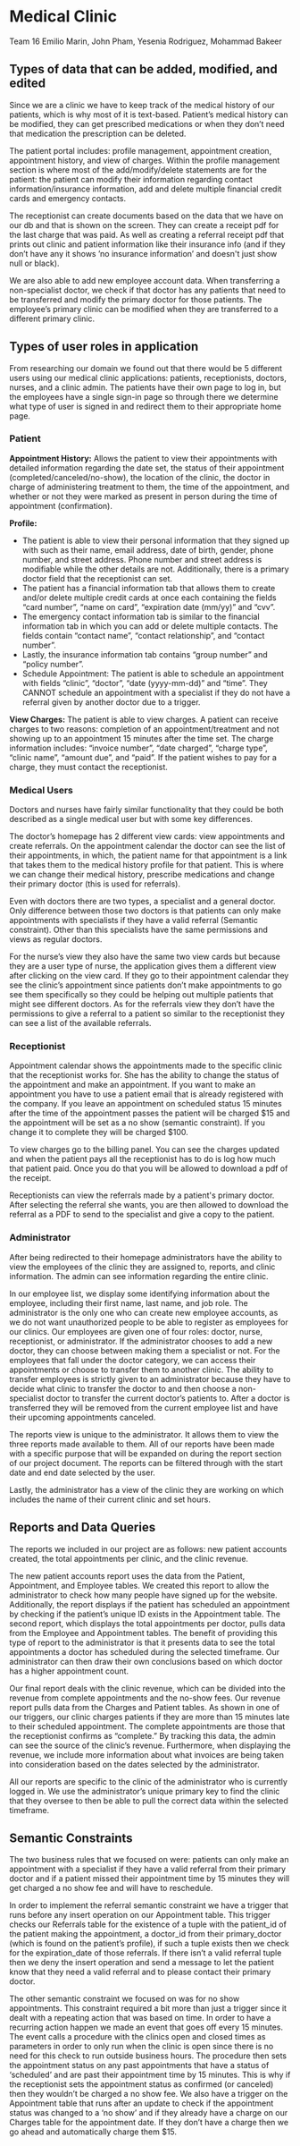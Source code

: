 # Medical Clinic
Team 16
Emilio Marin, John Pham, Yesenia Rodriguez, Mohammad Bakeer

## Types of data that can be added, modified, and edited

Since we are a clinic we have to keep track of the medical history of our patients, which is why most of it is text-based. Patient’s medical history can be modified, they can get prescribed medications or when they don’t need that medication the prescription can be deleted. 

The patient portal includes: profile management, appointment creation, appointment history, and view of charges. Within the profile management section is where most of the add/modify/delete statements are for the patient: the patient can modify their information regarding contact information/insurance information, add and delete multiple financial credit cards and emergency contacts.

The receptionist can create documents based on the data that we have on our db and that is shown on the screen. They can create a receipt pdf for the last charge that was paid. As well as creating a referral receipt pdf that prints out clinic and patient information like their insurance info (and if they don’t have any it shows ’no insurance information’ and doesn't just show null or black).

We are also able to add new employee account data. When transferring a non-specialist doctor, we check if that doctor has any patients that need to be transferred and modify the primary doctor for those patients. The employee’s primary clinic can be modified when they are transferred to a different primary clinic. 

## Types of user roles in application	

From researching our domain we found out that there would be 5 different users using our medical clinic applications: patients, receptionists, doctors, nurses, and a clinic admin. The patients have their own page to log in, but the employees have a single sign-in page so through there we determine what type of user is signed in and redirect them to their appropriate home page.
	
### Patient
**Appointment History:** Allows the patient to view their appointments with detailed information regarding the date set, the status of their appointment (completed/canceled/no-show), the location of the clinic, the doctor in charge of administering treatment to them, the time of the appointment, and whether or not they were marked as present in person during the time of appointment (confirmation).

**Profile:** 
-   The patient is able to view their personal information that they signed up with such as their name, email address, date of birth, gender, phone number, and street address. Phone number and street address is modifiable while the other details are not. Additionally, there is a primary doctor field that the receptionist can set. 
-   The patient has a financial information tab that allows them to create and/or delete multiple credit cards at once each containing the fields “card number”, “name on card”, “expiration date (mm/yy)” and “cvv”.
-   The emergency contact information tab is similar to the financial information tab in which you can add or delete multiple contacts. The fields contain “contact name”, “contact relationship”, and “contact number”.
-   Lastly, the insurance information tab contains “group number” and “policy number”.
-   Schedule Appointment: The patient is able to schedule an appointment with fields “clinic”, “doctor”, “date (yyyy-mm-dd)” and “time”. They CANNOT schedule an appointment with a specialist if they do not have a referral given by another doctor due to a trigger.

**View Charges:** The patient is able to view charges. A patient can receive charges to two reasons: completion of an appointment/treatment and not showing up to an appointment 15 minutes after the time set. The charge information includes: “invoice number”, “date charged”, “charge type”, “clinic name”, “amount due”, and “paid”. If the patient wishes to pay for a charge, they must contact the receptionist.

### Medical Users
Doctors and nurses have fairly similar functionality that they could be both described as a single medical user but with some key differences. 	

The doctor’s homepage has 2 different view cards: view appointments and create referrals. On the appointment calendar the doctor can see the list of their appointments, in which, the patient name for that appointment is a link that takes them to the medical history profile for that patient. This is where we can change their medical history, prescribe medications and change their primary doctor (this is used for referrals). 

Even with doctors there are two types, a specialist and a general doctor. Only difference between those two doctors is that  patients can only make appointments with specialists if they have a valid referral (Semantic constraint). Other than this specialists have the same permissions and views as regular doctors.

For the nurse’s view they also have the same two view cards but because they are a user type of nurse, the application gives them a different view after clicking on the view card. If they go to their appointment calendar they see the clinic’s appointment since patients don’t make appointments to go see them specifically so they could be helping out multiple patients that might see different doctors. As for the referrals view they don’t have the permissions to give a referral to a patient so similar to the receptionist they can see a list of the available referrals.

### Receptionist
Appointment calendar shows the appointments made to the specific clinic that the receptionist works for. She has the ability to change the status of the appointment and make an appointment. If you want to make an appointment you have to use a patient email that is already registered with the company. If you leave an appointment on scheduled status 15 minutes after the time of the appointment passes the patient will be charged $15 and the appointment will be set as a no show (semantic constraint). If you change it to complete they will be charged $100.

To view charges go to the billing panel. You can see the charges updated and when the patient pays all the receptionist has to do is log how much that patient paid. Once you do that you will be allowed to download a pdf of the receipt. 

Receptionists can view the referrals made by a patient's primary doctor. After selecting the referral she wants, you are then allowed to download the referral as a PDF to send to the specialist and give a copy to the patient. 

### Administrator
After being redirected to their homepage administrators have the ability to view the 
employees of the clinic they are assigned to, reports, and clinic information. The admin can see information regarding the entire clinic. 

In our employee list, we display some identifying information about the employee, including their first name, last name, and job role. The administrator is the only one who can create new employee accounts, as we do not want unauthorized people to be able to register as employees for our clinics. Our employees are given one of four roles: doctor, nurse, receptionist, or administrator. If the administrator chooses to add a new doctor, they can choose between making them a specialist or not. For the employees that fall under the doctor category, we can access their appointments or choose to transfer them to another clinic. The ability to transfer employees is strictly given to an administrator because they have to decide what clinic to transfer the doctor to and then choose a non-specialist doctor to transfer the current doctor’s patients to. After a doctor is transferred they will be removed from the current employee list and have their upcoming appointments canceled. 

The reports view is unique to the administrator.  It allows them to view the three reports made available to them. All of our reports have been made with a specific purpose that will be expanded on during the report section of our project document. The reports can be filtered through with the start date and end date selected by the user. 

Lastly, the administrator has a view of the clinic they are working on which includes the name of their current clinic and set hours.
 
## Reports and Data Queries

The reports we included in our project are as follows: new patient accounts created, the total appointments per clinic, and the clinic revenue. 

The new patient accounts report uses the data from the Patient, Appointment, and Employee tables. We created this report to allow the administrator to check how many people have signed up for the website. Additionally, the report displays if the patient has scheduled an appointment by checking if the patient’s unique ID exists in the Appointment table. 
The second report, which displays the total appointments per doctor, pulls data from the Employee and Appointment tables. The benefit of providing this type of report to the administrator is that it presents data to see the total appointments a doctor has scheduled during the selected timeframe. Our administrator can then draw their own conclusions based on which doctor has a higher appointment count. 

Our final report deals with the clinic revenue, which can be divided into the revenue from complete appointments and the no-show fees. Our revenue report pulls data from the Charges and Patient tables. As shown in one of our triggers, our clinic charges patients if they are more than 15 minutes late to their scheduled appointment. The complete appointments are those that the receptionist confirms as “complete.” By tracking this data, the admin can see the source of the clinic’s revenue. Furthermore, when displaying the revenue, we include more information about what invoices are being taken into consideration based on the dates selected by the administrator. 

All our reports are specific to the clinic of the administrator who is currently logged in. We use the administrator’s unique primary key to find the clinic that they oversee to then be able to pull the correct data within the selected timeframe.

## Semantic Constraints

The two business rules that we focused on were: patients can only make an appointment with a specialist if they have a valid referral from their primary doctor and if a patient missed their appointment time by 15 minutes they will get charged a no show fee and will have to reschedule.
	
In order to implement the referral semantic constraint we have a trigger that runs before any insert operation on our Appointment table. This trigger checks our Referrals table for the existence of a tuple with the patient_id of the patient making the appointment, a doctor_id from their primary_doctor (which is found on the patient’s profile), if such a tuple exists then we check for the expiration_date of those referrals. If there isn’t a valid referral tuple then we deny the insert operation and send a message to let the patient know that they need a valid referral and to please contact their primary doctor.

The other semantic constraint we focused on was for no show appointments. This constraint required a bit more than just a trigger since it dealt with a repeating action that was based on time. In order to have a recurring action happen we made an event that goes off every 15 minutes. The event calls a procedure with the clinics open and closed times as parameters in order to only run when the clinic is open since there is no need for this check to run outside business hours. The procedure then sets the appointment status on any past appointments that have a status of ‘scheduled’ and are past their appointment time by 15 minutes. This is why if the receptionist sets the appointment status as confirmed (or canceled) then they wouldn’t be charged a no show fee. We also have a trigger on the Appointment table that runs after an update to check if the appointment status was changed to a ‘no show’ and if they already have a charge on our Charges table for the appointment date. If they don’t have a charge then we go ahead and automatically charge them $15.
